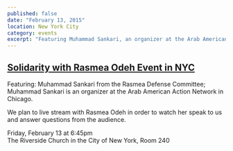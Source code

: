 ```yaml
---
published: false
date: "February 13, 2015"
location: New York City
category: events
excerpt: "Featuring Muhammad Sankari, an organizer at the Arab American Action Network in Chicago and the Rasmea Odeh live stream."
---
```


## [ Solidarity with Rasmea Odeh Event in NYC](https://www.facebook.com/events/1544779365782153/)

Featuring: Muhammad Sankari from the Rasmea Defense Committee;
Muhammad Sankari is an organizer at the Arab American Action Network in Chicago.

We plan to live stream with Rasmea Odeh in order to watch her speak to us and answer questions from the audience.

Friday, February 13 at 6:45pm
<br>The Riverside Church in the City of New York, Room 240
